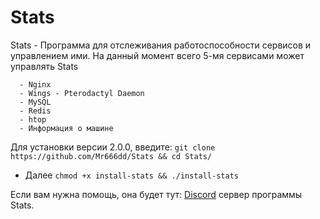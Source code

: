 # Stats
Stats - Программа для отслеживания работоспособности сервисов и управлением ими.
На данный момент всего 5-мя сервисами может управлять Stats

      - Nginx
	  - Wings - Pterodactyl Daemon
	  - MySQL
	  - Redis
	  - htop
	  - Информация о машине
Для установки версии 2.0.0,  введите:
```git clone https://github.com/Mr666dd/Stats && cd Stats/```
 - Далее
```chmod +x install-stats && ./install-stats```

Если вам нужна помощь, она будет тут: <a href="https://discord.com/invite/8sQMvS7GuT">Discord<a> сервер программы Stats.

